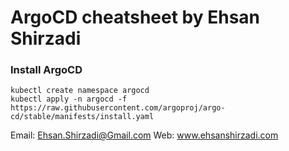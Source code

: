 # ArgoCD cheatsheet by Ehsan Shirzadi

### Install ArgoCD
```
kubectl create namespace argocd
kubectl apply -n argocd -f https://raw.githubusercontent.com/argoproj/argo-cd/stable/manifests/install.yaml
```

Email: Ehsan.Shirzadi@Gmail.com
Web: www.ehsanshirzadi.com
